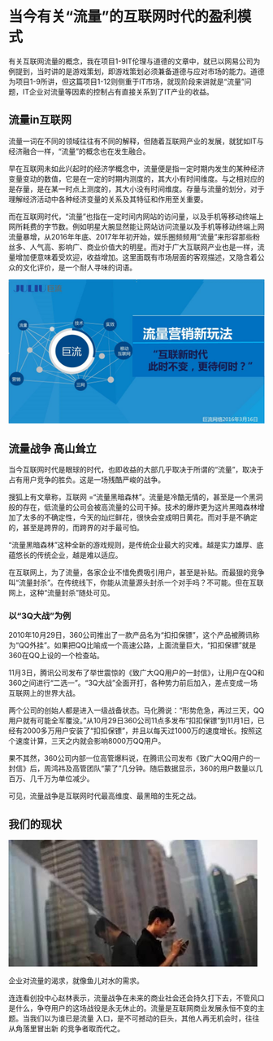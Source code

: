 # 当今有关“流量”的互联网时代的盈利模式

有关互联网流量的概念，我在项目1-9IT伦理与道德的文章中，就已以网易公司为例提到，当时讲的是游戏策划，即游戏策划必须兼备道德与应对市场的能力。道德为项目1-9所讲，但这篇项目1-12则侧重于IT市场，就现阶段来讲就是“流量”问题，IT企业对流量等因素的控制占有直接关系到了IT产业的收益。

## 流量in互联网

流量一词在不同的领域往往有不同的解释，但随着互联网产业的发展，就犹如IT与经济融合一样，“流量”的概念也在发生融合。

早在互联网未如此兴起时的经济学概念中，流量便是指一定时期内发生的某种经济变量变动的数值，它是在一定的时期内测度的，其大小有时间维度。与之相对应的是存量，是在某一时点上测度的，其大小没有时间维度。存量与流量的划分，对于理解经济活动中各种经济变量的关系及其特征和作用至关重要。

而在互联网时代，“流量”也指在一定时间内网站的访问量，以及手机等移动终端上网所耗费的字节数。例如明星大腕显然能让网站访问流量以及手机等移动终端上网流量暴增，从2016年年底、2017年年初开始，娱乐圈频频用“流量”来形容那些粉丝多、人气高、影响广、商业价值大的明星。而对于广大互联网产业也是一样，流量增加便意味着受欢迎，收益增加。这里面既有市场层面的客观描述，又隐含着公众的文化评价，是一个耐人寻味的词语。

![](https://github.com/utaZ/zwr-homework/blob/gh-pages/images/2333.jpg)

## 流量战争 高山耸立

当今互联网时代是眼球的时代，也即收益的大部几乎取决于所谓的“流量”，取决于占有用户竞争的胜负。这是一场残酷严峻的战争。

搜狐上有文章称，互联网 =“流量黑暗森林”。流量是冷酷无情的，甚至是一个黑洞般的存在，低流量的公司会被高流量的公司干掉。技术的爆炸更为这片黑暗森林增加了太多的不确定性，今天的灿烂鲜花，很快会变成明日黄花。而对手是不确定的，甚至是跨界的，而跨界的对手最可怕。

“流量黑暗森林”这种全新的游戏规则，是传统企业最大的灾难。越是实力雄厚、底蕴悠长的传统企业，越是难以适应。

在互联网上，为了流量，各家企业不惜免费吸引用户，甚至是补贴。而最狠的竞争叫“流量封杀”。在传统线下，你能从流量源头封杀一个对手吗？不可能。但在互联网上，这种“流量封杀”随处可见。

### 以“3Q大战”为例

2010年10月29日，360公司推出了一款产品名为“扣扣保镖”，这个产品被腾讯称为“QQ外挂”。如果把QQ比喻成一个高速公路，上面流量巨大，“扣扣保镖”就是360在QQ上设的一个检查站。

11月3日，腾讯公司发布了举世震惊的《致广大QQ用户的一封信》，让用户在QQ和360之间进行“二选一”。“3Q大战”全面开打，各种势力前后加入，差点变成一场互联网上的世界大战。

两个公司的创始人都是进入一级战备状态。马化腾说：“形势危急，再过三天，QQ用户就有可能全军覆没。”从10月29日360公司11点多发布“扣扣保镖”到11月1日，已经有2000多万用户安装了“扣扣保镖”，并且以每天过1000万的速度增长。按照这个速度计算，三天之内就会影响8000万QQ用户。

果不其然，360公司内部一位高管爆料说，在腾讯公司发布《致广大QQ用户的一封信》后，周鸿祎及高管团队“蒙了”几分钟。随后数据显示，360的用户数量以几百万、几千万为单位减少。

可见，流量战争是互联网时代最高维度、最黑暗的生死之战。

## 我们的现状

![](https://github.com/utaZ/zwr-homework/blob/gh-pages/images/u%3D2030825483%2C798061318%26fm%3D173%26s%3D428296414A213130122084950300C0C3%26w%3D490%26h%3D249%26img.jpg)

企业对流量的渴求，就像鱼儿对水的需求。

连连看创投中心赵林表示，流量战争在未来的商业社会还会持久打下去，不管风口是什么，争夺用户的这场战役是永无休止的。流量是互联网商业发展永恒不变的主题。当我们以为谁已是流量 入口，是不可撼动的巨头，其他人再无机会时，往往从角落里冒出新 的竞争者取而代之。